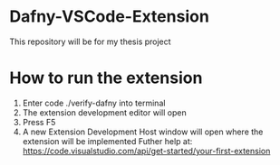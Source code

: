 # Dafny-VSCode-Extension
This repository will be for my thesis project

# How to run the extension
1. Enter code ./verify-dafny into terminal
2. The extension development editor will open
3. Press F5
4. A new Extension Development Host window will open where the extension will be implemented
Futher help at: https://code.visualstudio.com/api/get-started/your-first-extension 